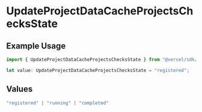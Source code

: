 # UpdateProjectDataCacheProjectsChecksState

## Example Usage

```typescript
import { UpdateProjectDataCacheProjectsChecksState } from "@vercel/sdk/models/updateprojectdatacacheop.js";

let value: UpdateProjectDataCacheProjectsChecksState = "registered";
```

## Values

```typescript
"registered" | "running" | "completed"
```
